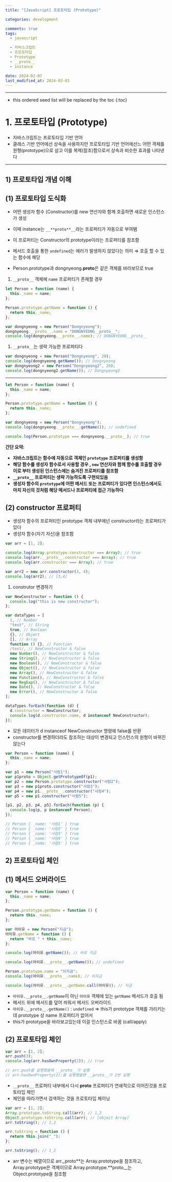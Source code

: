 ```yaml
---
title: "[JavaScript] 프로토타입 (Prototype)"

categories: development

comments: true
tags:
  - javascript

  - 자바스크립트
  - 프로토타입
  - Prototype
  - __proto__
  - instance

date: 2024-02-07
last_modified_at: 2024-03-03
---
```


---

<!-- prettier-ignore -->
* this ordered seed list will be replaced by the toc 
{:toc}

# 1. 프로토타입 (Prototype)

- 자바스크립트는 프로토타입 기반 언어
- 클래스 기반 언어에선 상속을 사용하지만 프로토타입 기반 언어에선느 어떤 객체를 원형(prototype)으로 삼고 이를 복제(참조)함으로서 상속과 비슷한 효과를 나타낸다

---

## 1) 프로토타입 개념 이해

## (1) 프로토타입 도식화

- 어떤 생성자 함수 (Constructor)를 new 연산자와 함께 호출하면 새로운 인스턴스가 생성
- 이때 instance는 `__**proto**__`라는 프로퍼티가 자동으로 부여됌
- 이 프로퍼티는 Constructor의 prototype이라는 프로퍼티를 참조함

- 메서드 호출을 통한 `undefined`는 에러가 발생하지 않았다는 의미 ⇒ 호출 할 수 있는 함수에 해당
- Person.prototype과 dongnyeong.**proto**은 같은 객체를 바라보므로 true

1. `__proto__` 객체에 `name` 프로퍼티가 존재할 경우

```jsx
let Person = function (name) {
  this._name = name;
};

Person.prototype.getName = function () {
  return this._name;
};

var dongnyeong = new Person("Dongnyeong");
dongnyeong.__proto__.name = "DONGNYEONG__proto__";
console.log(dongnyeong.__proto__.name); // DONGNYEONG__proto__
```

1. `__proto__`는 생략 가능한 프로퍼티다

```jsx
var dongnyeong = new Person("Dongnyeong", 28);
console.log(dongnyeong.getName()); // Dongnyeong
var dongnyeong2 = new Person("Dongnyeong2", 29);
console.log(dongnyeong2.getName()); // Dongnyeong2
```

---

```jsx
let Person = function (name) {
  this._name = name;
};

Person.prototype.getName = function () {
  return this._name;
};

var dongnyeong = new Person("Dongnyeong");
console.log(dongnyeong.__proto__.getName()); // undefined

console.log(Person.prototype === dongnyeong.__proto__); // true
```

**간단 요약:**

- **자바스크립트는 함수에 자동으로 객체인 `prototype` 프로퍼티를 생성함**
- **해당 함수를 생성자 함수로서 사용할 경우 , `new` 연산자와 함께 함수를 호출할 경우 이로 부터 생성된 인스턴스에는 숨겨진 프로퍼티를 참조함**
- **`__proto__` 프로퍼티는 생략 가능하도록 구현되있음**
- **생성자 함수의 `prototype`에 어떤 메서드 또는 프로퍼티가 있다면 인스턴스에서도 마치 자신의 것처럼 해당 메서드나 프로퍼티에 접근 가능하다**

## (2) constructor 프로퍼티

- 생성자 함수의 프로퍼티인 prototype 객체 내부에넌 constructor라는 프로퍼티가 있다
- 생성자 함수(자기 자신)을 참조함

```jsx
var arr = [1, 2];

console.log(Array.prototype.constructor === Array); // true
console.log(arr.__proto__.constructor === Array); // true
console.log(arr.constructor === Array); // true

var arr2 = new arr.constructor(3, 4);
console.log(arr2); // [3,4]
```

1. construtor 변경하기

```jsx
var NewConstructor = function () {
  console.log("this is new constructor");
};

var dataTypes = [
  1, // Number
  "test", // String
  true, // Boolean
  {}, // Object
  [], // Array
  function () {}, // Function
  /test/, // NewConstructor & false
  new Number(), // NewConstructor & false
  new String(), // NewConstructor & false
  new Boolean(), // NewConstructor & false
  new Object(), // NewConstructor & false
  new Array(), // NewConstructor & false
  new Function(), // NewConstructor & false
  new RegExp(), // NewConstructor & false
  new Date(), // NewConstructor & false
  new Error(), // NewConstructor & false
];

dataTypes.forEach(function (d) {
  d.constructor = NewConstructor;
  console.log(d.constructor.name, d instanceof NewConstructor);
});
```

- 모든 데이터가 d instanceof NewConstructor 명령에 false를 반환
- constructor를 변경하더라도 참조하는 대상이 변경되고 인스턴스의 원형이 바뀌진 않는다

```jsx
var Person = function (name) {
  this._name = name;
};

var p1 = new Person("사람1");
var p1proto = Object.getPrototypeOf(p1);
var p2 = new Person.prototype.constructor("사람2");
var p3 = new p1proto.constructor("사람3");
var p4 = new p1.__proto__.constructor("사람4");
var p5 = new p1.constructor("사람5");

[p1, p2, p3, p4, p5].forEach(function (p) {
  console.log(p, p instanceof Person);
});

// Person { _name: '사람1' } true
// Person { _name: '사람2' } true
// Person { _name: '사람3' } true
// Person { _name: '사람4' } true
// Person { _name: '사람5' } true
```

## 2) 프로토타입 체인

## (1) 메서드 오버라이드

```jsx
var Person = function (name) {
  this._name = name;
};

Person.prototype.getName = function () {
  return this._name;
};

var 아이유 = new Person("지금");
아이유.getName = function () {
  return "바로 " + this._name;
};

console.log(아이유.getName()); // 바로 지금

console.log(아이유.__proto__.getName()); // undefined

Person.prototype.name = "이지금";
console.log(아이유.__proto__.name); // 이지금

console.log(아이유.__proto__.getName.call(아이유)); // 지금
```

- `아이유.__proto__.getName`이 아닌 `아이유` 객체에 있는 `getName` 메서드가 호출 됨
- 메서드 위에 메서드를 덮어 씌워서 메서드 오버라이드
- `아이유.__proto__.getName()` : `undefined` ⇒ this가 prototype 객체를 가리키는데 prototype 상 name 프로퍼티가 없어서
- this가 prototype을 바라보고있는데 이걸 인스턴스로 바꿈 (call/apply)

## (2) 프로토타입 체인

```jsx
var arr = [1, 2];
arr.push(3);
console.log(arr.hasOwnProperty(2)); // true

// arr.push를 실행했을때 __proto__가 실행
// arr.hasOwnProperty(2);를 실행했을떈 __proto__가 2번 실행
```

- `__proto__` 프로퍼티 내부에서 다시 **proto** 프로퍼티가 연쇄적으로 이어진것을 프로토타입 체인
- 체인을 따라가면서 검색하는 것을 프로토타입 체이닝

```jsx
var arr = [1, 2];
Array.prototype.toString.call(arr); // 1,2
Object.prototype.toString.call(arr); // [object Array]
arr.toString(); // 1,2

arr.toString = function () {
  return this.join("_");
};

arr.toString(); // 1_2
```

- arr 변수는 배열이므로 arr.\_proto**는 Array.prototype을 참조하고, Array.prototype은 객체이므로 Array.prototype.**proto\_\_는 Object.prototype을 참조함
